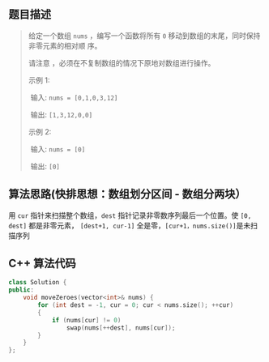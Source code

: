 ## 题目描述

> 给定⼀个数组 `nums` ，编写⼀个函数将所有 `0` 移动到数组的末尾，同时保持⾮零元素的相对顺 序。 
>
> 请注意 ，必须在不复制数组的情况下原地对数组进⾏操作。 
>
> 示例 1: 
>
> ​	输⼊: `nums = [0,1,0,3,12]` 
>
> ​	输出: `[1,3,12,0,0]` 
>
> 示例 2: 
>
> ​	输⼊: `nums = [0]` 
>
> ​	输出: `[0]`



## 算法思路(快排思想：数组划分区间 - 数组分两块）

⽤ `cur` 指针来扫描整个数组，`dest` 指针记录非零数序列最后⼀个位置。使 `[0, dest]` 都是非零元素， `[dest+1, cur-1]` 全是零，`[cur+1，nums.size()]`是未扫描序列



## C++ 算法代码

```c++
class Solution {
public:
    void moveZeroes(vector<int>& nums) {
        for (int dest = -1, cur = 0; cur < nums.size(); ++cur)
        {
            if (nums[cur] != 0)
                swap(nums[++dest], nums[cur]);
        }
    }
};
```

